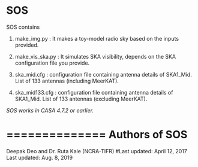 # SOS

SOS contains

1. make_img.py : It makes a toy-model radio sky based on the inputs provided.
	
2. make_vis_ska.py : It simulates SKA visibility, depends on the SKA configuration file you provide.

3. ska_mid.cfg : configuration file containing antenna details of SKA1_Mid. List of 133 antennas (including MeerKAT).

4. ska_mid133.cfg : configuration file containing antenna details of SKA1_Mid. List of 133 antennas (excluding MeerKAT).

*SOS works in CASA 4.7.2 or earlier.*

==============
Authors of SOS
==============

Deepak Deo and Dr. Ruta Kale (NCRA-TIFR)
#Last updated: April 12, 2017
Last updated: Aug. 8, 2019
